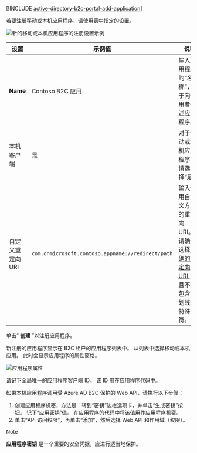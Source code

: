[!INCLUDE [active-directory-b2c-portal-add-application](active-directory-b2c-portal-add-application.md)]

若要注册移动或本机应用程序，请使用表中指定的设置。

![新的移动或本机应用程序的注册设置示例](./media/active-directory-b2c-register-mobile-native-app/b2c-new-mobile-native-app-settings.png)

| 设置      | 示例值  | 说明                                        |
| ------------ | ------- | -------------------------------------------------- |
| **Name** | Contoso B2C 应用 | 输入应用程序的“名称”，用于向使用者描述应用程序。 |
| 本机客户端 | 是 | 对于移动或本机应用程序，请选择“是”。 |
| 自定义重定向 URI | `com.onmicrosoft.contoso.appname://redirect/path` | 输入使用自定义方案的重定向 URI。 请确保选择[正确的重定向 URI ](../articles/active-directory-b2c/active-directory-b2c-app-registration.md#choosing-a-native-application-redirect-uri)，且不能包含下划线等特殊字符。 |

单击“ **创建** ”以注册应用程序。

新注册的应用程序显示在 B2C 租户的应用程序列表中。 从列表中选择移动或本机应用。 此时会显示应用程序的属性窗格。

![应用程序属性](./media/active-directory-b2c-register-mobile-native-app/b2c-mobile-native-app-properties.png)

请记下全局唯一的应用程序客户端 ID。 该 ID 用在应用程序代码中。

如果本机应用程序调用受 Azure AD B2C 保护的 Web API，请执行以下步骤：
   1. 创建应用程序机密，方法是：转到“密钥”边栏选项卡，并单击“生成密钥”按钮。 记下“应用密钥”值。 在应用程序的代码中将该值用作应用程序机密。
   2. 单击“API 访问权限”，再单击“添加”，然后选择 Web API 和作用域（权限）。

> [!NOTE]
> **应用程序密钥** 是一个重要的安全凭据，应进行适当地保护。
> 
